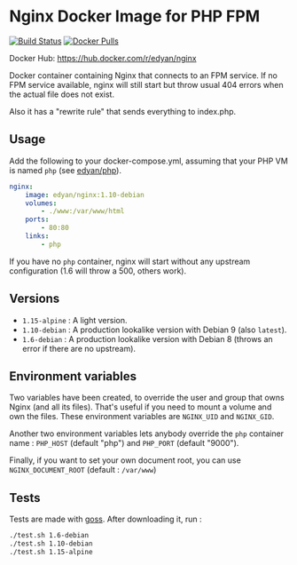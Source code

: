 # Nginx Docker Image for PHP FPM
[![Build Status](https://travis-ci.org/edyan/docker-nginx.svg?branch=master)](https://travis-ci.org/edyan/docker-nginx)
[![Docker Pulls](https://img.shields.io/docker/pulls/edyan/nginx.svg)](https://hub.docker.com/r/edyan/nginx/)

Docker Hub: https://hub.docker.com/r/edyan/nginx

Docker container containing Nginx that connects to an FPM service. If no FPM service available, nginx will still start
but throw usual 404 errors when the actual file does not exist.

Also it has a "rewrite rule" that sends everything to index.php.

## Usage
Add the following to your docker-compose.yml, assuming that your PHP VM is named `php` (see  [edyan/php](https://github.com/edyan/docker-php)).

```yaml
nginx:
    image: edyan/nginx:1.10-debian
    volumes:
        - ./www:/var/www/html
    ports:
        - 80:80
    links:
        - php
```

If you have no `php` container, nginx will start without any upstream configuration (1.6 will throw a 500, others work).


## Versions
* `1.15-alpine` : A light version.
* `1.10-debian` : A production lookalike version with Debian 9 (also `latest`).
* `1.6-debian` : A production lookalike version with Debian 8 (throws an error if there are no upstream).


## Environment variables
Two variables have been created, to override the user and group that owns Nginx (and all its files). That's useful if you need to mount a volume and own the files. These environment variables are `NGINX_UID` and `NGINX_GID`.

Another two environment variables lets anybody override the `php` container name : `PHP_HOST` (default "php") and `PHP_PORT` (default "9000").

Finally, if you want to set your own document root, you can use `NGINX_DOCUMENT_ROOT` (default : `/var/www`)


## Tests
Tests are made with [goss](https://github.com/aelsabbahy/goss). After downloading it, run :
```bash
./test.sh 1.6-debian
./test.sh 1.10-debian
./test.sh 1.15-alpine
```
